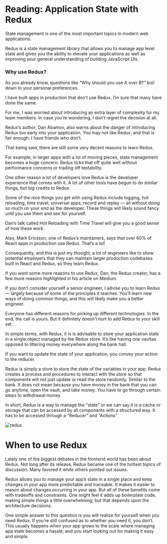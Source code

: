 # Reading: Application State with Redux

State management is one of the most important topics in modern web applications.

Redux is a state management library that allows you to manage app level state and gives you the ability to elevate your applications as well as improving your general understanding of building JavaScript UIs.

### Why use Redux?

As you already know, questions like “Why should you use A over B?” boil down to your personal preferences.

I have built apps in production that don’t use Redux. I’m sure that many have done the same.

For me, I was worried about introducing an extra layer of complexity for my team members. In case you’re wondering, I don’t regret the decision at all.

Redux’s author, Dan Abamov, also warns about the danger of introducing Redux too early into your application. You may not like Redux, and that is fair enough. I have friends who don’t.

That being said, there are still some very decent reasons to learn Redux.

For example, in larger apps with a lot of moving pieces, state management becomes a huge concern. Redux ticks that off quite well without performance concerns or trading off testability.

One other reason a lot of developers love Redux is the developer experience that comes with it. A lot of other tools have begun to do similar things, but big credits to Redux.

Some of the nice things you get with using Redux include logging, hot reloading, time travel, universal apps, record and replay — all without doing so much on your end as the developer. These things will likely sound fancy until you use them and see for yourself.

Dan’s talk called Hot Reloading with Time Travel will give you a good sense of how these work.

Also, Mark Ericsson, one of Redux’s maintainers, says that over 60% of React apps in production use Redux. That’s a lot!

Consequently, and this is just my thought, a lot of engineers like to show potential employers that they can maintain larger production codebases built in React and Redux, so they learn Redux.

If you want some more reasons to use Redux, Dan, the Redux creator, has a few more reasons highlighted in his article on Medium.

If you don’t consider yourself a senior engineer, I advise you to learn Redux — largely because of some of the principles it teaches. You’ll learn new ways of doing common things, and this will likely make you a better engineer.

Everyone has different reasons for picking up different technologies. In the end, the call is yours. But it definitely doesn’t hurt to add Redux to your skill set.

In simple terms, with Redux, it is is advisable to store your application state in a single object managed by the Redux store. It’s like having one vaultas opposed to littering money everywhere along the bank hall.

If you want to update the state of your application, you convey your action to the reducer.

Redux is simply a store to store the state of the variables in your app. Redux creates a process and procedures to interact with the store so that components will not just update or read the store randomly. Similar to the bank. It does not mean because you have money in the bank that you can go anytime, open the vault, and take money. You have to go through certain steps to withdrawal money.

In short, Redux is a way to manage the “state” or we can say it is a cache or storage that can be accessed by all components with a structured way. It has to be accessed through a “Reducer” and “Actions”

![redux](./assets/redux.png)

# When to use Redux

Lately one of the biggest debates in the frontend world has been about Redux. Not long after its release, Redux became one of the hottest topics of discussion. Many favored it while others pointed out issues.

Redux allows you to manage your app’s state in a single place and keep changes in your app more predictable and traceable. It makes it easier to reason about changes occurring in your app. But all of these benefits come with tradeoffs and constraints. One might feel it adds up boilerplate code, making simple things a little overwhelming; but that depends upon the architecture decisions.

One simple answer to this question is you will realize for yourself when you need Redux. If you’re still confused as to whether you need it, you don’t. This usually happens when your app grows to the scale where managing app state becomes a hassle; and you start looking out for making it easy and simple.
